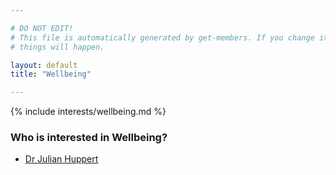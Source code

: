 ```yaml
---

# DO NOT EDIT!
# This file is automatically generated by get-members. If you change it, bad
# things will happen.

layout: default
title: "Wellbeing"

---
```


{% include interests/wellbeing.md %}

### Who is interested in Wellbeing?


* [Dr Julian Huppert](members/dr-julian-huppert.html)
